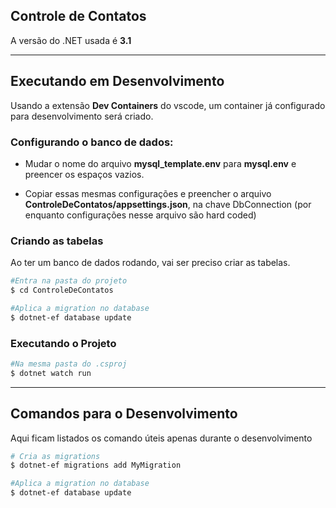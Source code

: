 ## Controle de Contatos
A versão do .NET usada é __3.1__
___
## Executando em Desenvolvimento
Usando a extensão __Dev Containers__ do vscode, um container já configurado para desenvolvimento será criado.

### Configurando o banco de dados:
- Mudar o nome do arquivo __mysql_template.env__ para __mysql.env__ e preencer os espaços vazios.

- Copiar essas mesmas configurações e preencher o arquivo  __ControleDeContatos/appsettings.json__, na chave DbConnection (por enquanto configurações nesse arquivo são hard coded)

### Criando as tabelas
Ao ter um banco de dados rodando, vai ser preciso criar as tabelas.

```bash
#Entra na pasta do projeto
$ cd ControleDeContatos

#Aplica a migration no database
$ dotnet-ef database update
```
### Executando o Projeto
```bash
#Na mesma pasta do .csproj
$ dotnet watch run
```
___
## Comandos para o  Desenvolvimento
Aqui ficam listados os comando úteis apenas durante o desenvolvimento

```bash
# Cria as migrations
$ dotnet-ef migrations add MyMigration

#Aplica a migration no database
$ dotnet-ef database update
```

